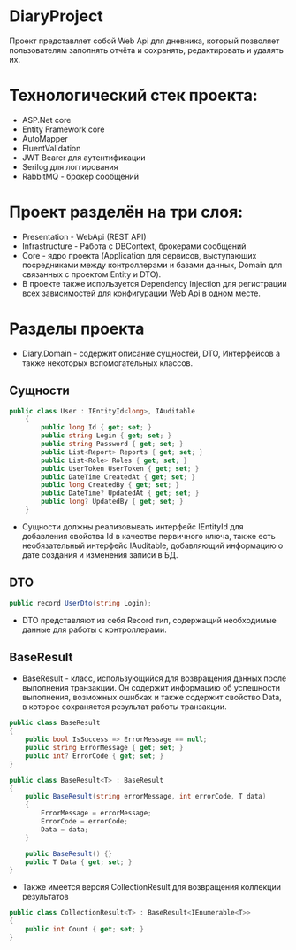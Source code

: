 # **DiaryProject**
Проект представляет собой Web Api для дневника, который позволяет пользователям заполнять отчёта и сохранять, редактировать и удалять их.

# Технологический стек проекта:
* ASP.Net core
*  Entity Framework core
*  AutoMapper
*  FluentValidation
* JWT Bearer для аутентификации
*  Serilog для логгирования
*  RabbitMQ - брокер сообщений

# Проект разделён на три слоя:
* Presentation - WebApi (REST API)
* Infrastructure - Работа с DBContext, брокерами сообщений
* Core - ядро проекта (Application для сервисов, выступающих посредниками между контроллерами и базами данных, Domain для связанных с проектом Entity и DTO).
* В проекте также используется Dependency Injection для регистрации всех зависимостей для конфигурации Web Api в одном месте.

# Разделы проекта
* Diary.Domain - содержит описание сущностей, DTO, Интерфейсов а также некоторых вспомогательных классов.

## Сущности
``` C#
public class User : IEntityId<long>, IAuditable
    {
        public long Id { get; set; }
        public string Login { get; set; }
        public string Password { get; set; }
        public List<Report> Reports { get; set; }
        public List<Role> Roles { get; set; }
        public UserToken UserToken { get; set; }
        public DateTime CreatedAt { get; set; }
        public long CreatedBy { get; set; }
        public DateTime? UpdatedAt { get; set; }
        public long? UpdatedBy { get; set; }
    }
```
* Сущности должны реализовывать интерфейс IEntityId для добавления свойства Id в качестве первичного ключа, также есть необязательный интерфейс IAuditable, добавляющий информацию о дате создания и изменения записи в БД.

## DTO
``` C#
public record UserDto(string Login);
```
* DTO представляют из себя Record тип, содержащий необходимые данные для работы с контроллерами.

## BaseResult

* BaseResult - класс, использующийся для возвращения данных после выполнения транзакции. Он содержит информацию об успешности выполнения, возможных ошибках и также содержит свойство Data, в которое сохраняется результат работы транзакции.
``` c#
public class BaseResult
{
    public bool IsSuccess => ErrorMessage == null;
    public string ErrorMessage { get; set; }
    public int? ErrorCode { get; set; }
}

public class BaseResult<T> : BaseResult
{
    public BaseResult(string errorMessage, int errorCode, T data)
    {
        ErrorMessage = errorMessage;
        ErrorCode = errorCode;
        Data = data;
    }

    public BaseResult() {}
    public T Data { get; set; }
}
```
* Также имеется версия CollectionResult<T> для возвращения коллекции результатов

``` c#
public class CollectionResult<T> : BaseResult<IEnumerable<T>>
{
    public int Count { get; set; }
}
```
